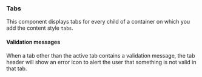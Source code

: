 ### Tabs
This component displays tabs for every child of a container on which you add the content style `tabs`.

#### Validation messages
When a tab other than the active tab contains a validation message, the tab header will show an error icon to alert the user that something is not valid in that tab. 

